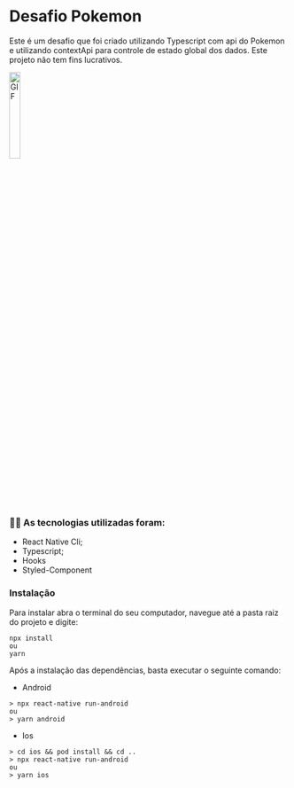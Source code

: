 # Desafio Pokemon

Este é um desafio que foi criado utilizando Typescript com api do Pokemon e utilizando contextApi para controle de estado global dos dados. Este projeto não tem fins lucrativos.

<img align="center" alt="GIF" src="./src/assets/project.gif" width="20%" />

<br />

### :man_technologist: As tecnologias utilizadas foram:

- React Native Cli;
- Typescript;
- Hooks
- Styled-Component
  <br />

### Instalação

Para instalar abra o terminal do seu computador, navegue até a pasta raiz do projeto e digite:

```
npx install
ou
yarn
```

Após a instalação das dependências, basta executar o seguinte comando:

- Android

```
> npx react-native run-android
ou
> yarn android
```

- Ios

```
> cd ios && pod install && cd ..
> npx react-native run-android
ou
> yarn ios
```
